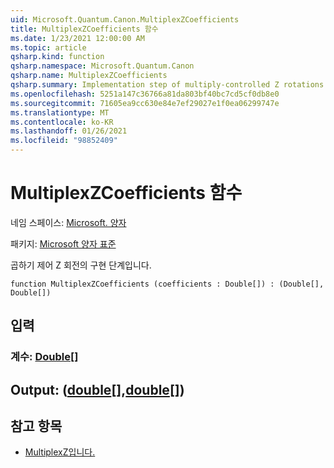 ```yaml
---
uid: Microsoft.Quantum.Canon.MultiplexZCoefficients
title: MultiplexZCoefficients 함수
ms.date: 1/23/2021 12:00:00 AM
ms.topic: article
qsharp.kind: function
qsharp.namespace: Microsoft.Quantum.Canon
qsharp.name: MultiplexZCoefficients
qsharp.summary: Implementation step of multiply-controlled Z rotations.
ms.openlocfilehash: 5251a147c36766a81da803bf40bc7cd5cf0db8e0
ms.sourcegitcommit: 71605ea9cc630e84e7ef29027e1f0ea06299747e
ms.translationtype: MT
ms.contentlocale: ko-KR
ms.lasthandoff: 01/26/2021
ms.locfileid: "98852409"
---
```

# <a name="multiplexzcoefficients-function"></a>MultiplexZCoefficients 함수

네임 스페이스: [Microsoft. 양자](xref:Microsoft.Quantum.Canon)

패키지: [Microsoft 양자 표준](https://nuget.org/packages/Microsoft.Quantum.Standard)


곱하기 제어 Z 회전의 구현 단계입니다.

```qsharp
function MultiplexZCoefficients (coefficients : Double[]) : (Double[], Double[])
```


## <a name="input"></a>입력

### <a name="coefficients--double"></a>계수: [Double](xref:microsoft.quantum.lang-ref.double)[]





## <a name="output--doubledouble"></a>Output: ([double](xref:microsoft.quantum.lang-ref.double)[],[double](xref:microsoft.quantum.lang-ref.double)[])



## <a name="see-also"></a>참고 항목

- [MultiplexZ입니다.](xref:Microsoft.Quantum.Canon.MultiplexZ)